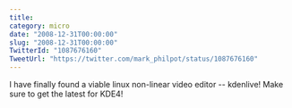 ```yaml
---
title: 
category: micro
date: "2008-12-31T00:00:00"
slug: "2008-12-31T00:00:00"
TwitterId: "1087676160"
TweetUrl: "https://twitter.com/mark_philpot/status/1087676160"
---
```


I have finally found a viable linux non-linear video editor -- kdenlive! Make
sure to get the latest for KDE4!
